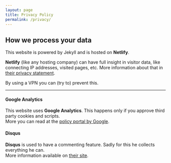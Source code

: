 ```yaml
---
layout: page
title: Privacy Policy
permalink: /privacy/
---
```


## How we process your data

This website is powered by Jekyll and is hosted on **Netlify**.

**Netlify** (like any hosting company) can have full insight in visitor data, like connecting IP addresses, visited pages, etc.
More information about that in [their privacy statement][netlify-privacy]. 

By using a VPN you can (try to) prevent this.

---

#### Google Analytics

This website uses **Google Analytics**. This happens only if you approve third party cookies and scripts.  
More you can read at the [policy portal by Google][google-privacy].

#### Disqus

**Disqus** is used to have a commenting feature. Sadly for this he collects everything he can.  
More information available on [their site][disqus-privacy].

[netlify-privacy]: https://www.netlify.com/privacy/
[google-privacy]: https://policies.google.com/privacy
[disqus-privacy]: https://help.disqus.com/en/articles/1717103-disqus-privacy-policy